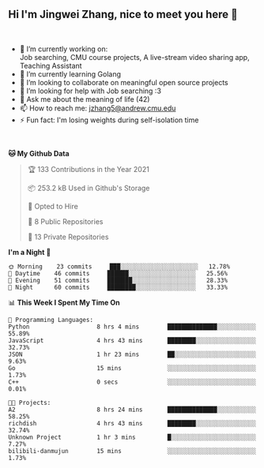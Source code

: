 Hi I'm Jingwei Zhang, nice to meet you here 👋
---
<br>


- 🔭 I’m currently working on: <br>
    Job searching, CMU course projects, A live-stream video sharing app, Teaching Assistant
- 🌱 I’m currently learning Golang
- 👯 I’m looking to collaborate on meaningful open source projects
- 🤔 I’m looking for help with Job searching :3
- 💬 Ask me about the meaning of life (42)
- 📫 How to reach me: jzhang5@andrew.cmu.edu
- ⚡ Fun fact: I'm losing weights during self-isolation time
<br>


<!--START_SECTION:waka-->
**🐱 My Github Data** 

> 🏆 133 Contributions in the Year 2021
 > 
> 📦 253.2 kB Used in Github's Storage 
 > 
> 💼 Opted to Hire
 > 
> 📜 8 Public Repositories 
 > 
> 🔑 13 Private Repositories  
 > 
**I'm a Night 🦉** 

```text
🌞 Morning    23 commits     ███░░░░░░░░░░░░░░░░░░░░░░   12.78% 
🌆 Daytime    46 commits     ██████░░░░░░░░░░░░░░░░░░░   25.56% 
🌃 Evening    51 commits     ███████░░░░░░░░░░░░░░░░░░   28.33% 
🌙 Night      60 commits     ████████░░░░░░░░░░░░░░░░░   33.33%

```


📊 **This Week I Spent My Time On** 

```text
💬 Programming Languages: 
Python                   8 hrs 4 mins        ██████████████░░░░░░░░░░░   55.89% 
JavaScript               4 hrs 43 mins       ████████░░░░░░░░░░░░░░░░░   32.73% 
JSON                     1 hr 23 mins        ██░░░░░░░░░░░░░░░░░░░░░░░   9.63% 
Go                       15 mins             ░░░░░░░░░░░░░░░░░░░░░░░░░   1.73% 
C++                      0 secs              ░░░░░░░░░░░░░░░░░░░░░░░░░   0.01%

🐱‍💻 Projects: 
A2                       8 hrs 24 mins       ██████████████░░░░░░░░░░░   58.25% 
richdish                 4 hrs 43 mins       ████████░░░░░░░░░░░░░░░░░   32.74% 
Unknown Project          1 hr 3 mins         █░░░░░░░░░░░░░░░░░░░░░░░░   7.27% 
bilibili-danmujun        15 mins             ░░░░░░░░░░░░░░░░░░░░░░░░░   1.73%

```


<!--END_SECTION:waka-->

